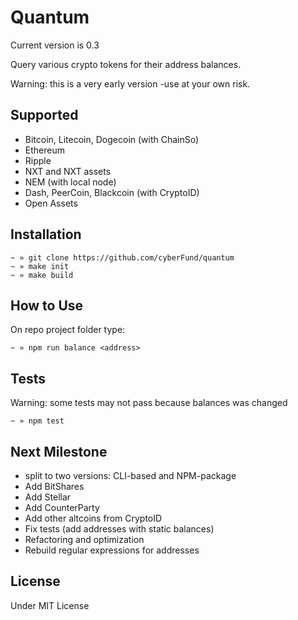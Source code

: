 # Quantum

Current version is 0.3

Query various crypto tokens for their address balances.

Warning: this is a very early version -use at your own risk.

## Supported

- Bitcoin, Litecoin, Dogecoin (with ChainSo)
- Ethereum
- Ripple
- NXT and NXT assets
- NEM (with local node)
- Dash, PeerCoin, Blackcoin (with CryptoID)
- Open Assets

## Installation

```
~ » git clone https://github.com/cyberFund/quantum
~ » make init
~ » make build
```

## How to Use
On repo project folder type:
```
~ » npm run balance <address>
```


## Tests
Warning: some tests may not pass because balances was changed
```
~ » npm test
```
## Next Milestone
- split to two versions: CLI-based and NPM-package
- Add BitShares
- Add Stellar
- Add CounterParty
- Add other altcoins from CryptoID
- Fix tests (add addresses with static balances)
- Refactoring and optimization
- Rebuild regular expressions for addresses

## License

Under MIT License
